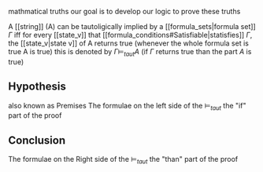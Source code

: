 mathmatical truths
our goal is to develop our logic to prove these truths

A [[string]] (A) can be tautoligically implied by a [[formula_sets|formula set]] $\Gamma$ iff for every [[state_v]] that [[formula_conditions#Satisfiable|statisfies]] $\Gamma$, the [[state_v|state v]] of A returns true (whenever the whole formula set is true A is true)
this is denoted by $\Gamma$$\vDash _{taut} A$ (if $\Gamma$ returns true  than the part $A$ is true) 

## Hypothesis
also known as Premises The formulae on the left side of the $\vDash _{taut}$
the "if" part of the proof
## Conclusion
The formulae on the Right side of the $\vDash _{taut}$
the "than" part of the proof



